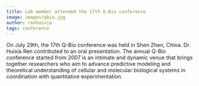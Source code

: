 ```yaml
---
title: Lab member attended the 17th Q-Bio conference 
image: images/qbio.jpg
author: renhuixia
tags: conference
---
```

On July 29th, the 17th Q-Bio conference was held in Shen Zhen, China. Dr. Huixia Ren contributed to an oral presentation. The annual Q-Bio conference started from 2007 is an intimate and dynamic venue that brings together researchers who aim to advance predictive modeling and theoretical understanding of cellular and molecular biological systems in coordination with quantitative experimentation.
